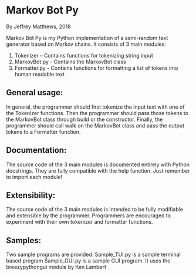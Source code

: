 # Markov Bot Py
By Jeffrey Matthews, 2018

Markov Bot Py is my Python implementation of a semi-random text generator based on Markov chains.
It consists of 3 main modules:
1.	Tokenizer – Contains functions for tokenizing string input
2.	MarkovBot.py - Contains the MarkovBot class
3.	Formatter.py - Contains functions for formatting a list of tokens into human readable text

## General usage:
In general, the programmer should first tokenize the input text with one of the Tokenizer functions.
Then the programmer should pass those tokens to the MarkovBot class through build or the constructor.
Finally, the programmer should call walk on the MarkovBot class and pass the output tokens to a Formatter function.

## Documentation:
The source code of the 3 main modules is documented entirely with Python docstrings.
They are fully compatible with the help function. Just remember to import each module!

## Extensibility:
The source code of the 3 main modules is intended to be fully modifiable and extensible by the programmer.
Programmers are encouraged to experiment with their own tokenizer and formatter functions.

## Samples:
Two sample programs are provided:
Sample_TUI.py is a sample terminal based program
Sample_GUI.py is a sample GUI program. It uses the breezypythongui module by Ken Lambert
